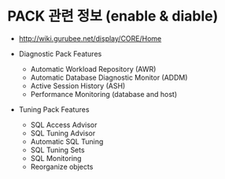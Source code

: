 # PACK 관련 정보 (enable & diable)

* http://wiki.gurubee.net/display/CORE/Home

* Diagnostic Pack Features
  * Automatic Workload Repository (AWR)
  * Automatic Database Diagnostic Monitor (ADDM)
  * Active Session History (ASH)
  * Performance Monitoring (database and host)
* Tuning Pack Features
  * SQL Access Advisor
  * SQL Tuning Advisor
  * Automatic SQL Tuning
  * SQL Tuning Sets
  * SQL Monitoring
  * Reorganize objects
